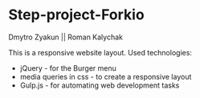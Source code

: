 # Step-project-Forkio

Dmytro Zyakun || Roman Kalychak

This is a responsive website layout.
Used technologies:
- jQuery - for the Burger menu
- media queries in css - to create a responsive layout
- Gulp.js - for automating web development tasks
